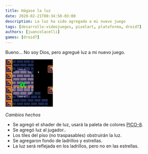 ```yaml
---
title: Hágase la luz
date: 2020-02-21T00:34:50-03:00
description: La luz ha sido agregada a mi nuevo juego
tags: [desarrollo-videojuegos, pixelart, plataforma, droid7]
authors: [juancolacelli]
games: [droid7]
---
```


Bueno... No soy Dios, pero agregué luz a mi nuevo juego.

![Game screenshot](thumbnail.png)

_Cambios hechos_

-   Se agregó el shader de luz, usará la paleta de colores [PICO-8](https://lospec.com/palette-list/pico-8).
-   Se agregó luz al jugador..
-   Los tiles del piso (no traspasables) obstruirán la luz.
-   Se agregaron fondo de ladrillos y estrellas.
-   La luz será reflejada en los ladrillos, pero no en las estrellas.
